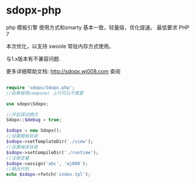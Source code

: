 # sdopx-php
php 模板引擎
使用方式和smarty 基本一致，轻量级，优化提速。
最低要求 PHP 7 

本次优化，以支持 swoole 常驻内存方式使用。

与1.x版本有不兼容问题.


更多详细帮助文档: http://sdopx.wj008.com 查阅

```php

require 'sdopx/Sdopx.php';
//如果使用composer 上行可以不需要

use sdopx\Sdopx;

//开启调试模式
Sdopx::$debug = true;

$sdopx = new Sdopx();
//设置模板目录
$sdopx->setTemplateDir('./view');
//设置编译目录
$sdopx->setCompileDir('./runtime');
//注册变量
$sdopx->assign('abc', 'wj008');
//输出代码
echo $sdopx->fetch('index.tpl');

```